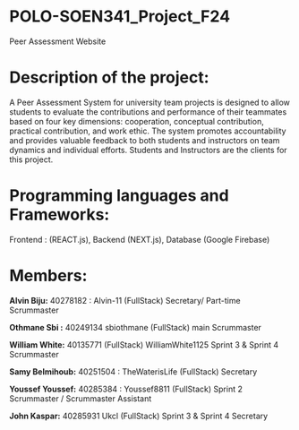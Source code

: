 # POLO-SOEN341_Project_F24
Peer Assessment Website

# Description of the project:
A Peer Assessment System for university team projects is designed to allow students to evaluate the contributions and performance of their teammates based on four key dimensions: cooperation, conceptual contribution, practical contribution, and work ethic. The system promotes accountability and provides valuable feedback to both students and instructors on team dynamics and individual efforts. Students and Instructors are the clients for this project.

# Programming languages and Frameworks:
Frontend : (REACT.js),  Backend (NEXT.js), Database (Google Firebase)

# Members:

**Alvin Biju:** 40278182 : Alvin-11   (FullStack) Secretary/ Part-time Scrummaster

**Othmane Sbi :** 40249134 sbiothmane (FullStack) main Scrummaster

**William White:** 40135771  (FullStack) WilliamWhite1125 Sprint 3 & Sprint 4 Scrummaster


**Samy Belmihoub:** 40251504 : TheWaterisLife (FullStack) Secretary


**Youssef Youssef:** 40285384 : Youssef8811  (FullStack) Sprint 2 Scrummaster / Scrummaster Assistant


**John Kaspar:** 40285931 Ukcl  (FullStack) Sprint 3 & Sprint 4 Secretary

